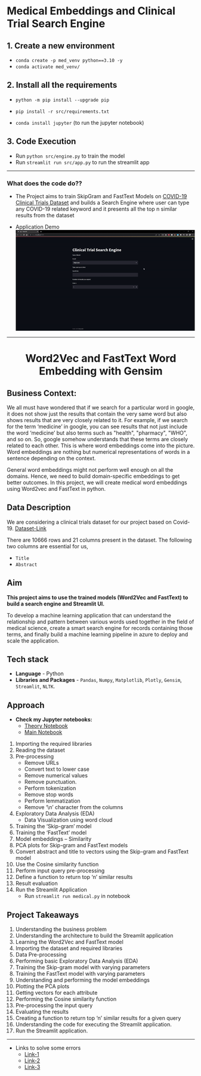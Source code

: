 # Medical Embeddings and Clinical Trial Search Engine

## 1. Create a new environment

   - `conda create -p med_venv python==3.10 -y`
   - `conda activate med_venv/`

## 2. Install all the requirements

- `python -m pip install --upgrade pip`

- `pip install -r src/requirements.txt`

- `conda install jupyter` (to run the jupyter notebook)

## 3. Code Execution

   - Run `python src/engine.py` to train the model
   - Run `streamlit run src/app.py` to run the streamlit app

   
* **

### What does the code do??

- The Project aims to train SkipGram and FastText Models on [COVID-19 Clinical Trials Dataset](https://dimensions.figshare.com/articles/dataset/Dimensions_COVID19_publications_datasets_and_clinical_trials/11961063) and builds a Search Engine where user can type any COVID-19 related keyword and it presents all the top n similar results from the dataset

- Application Demo
![](output/project_demo.gif)

* **

# <h1 align="center">Word2Vec and FastText Word Embedding with Gensim</h1>

## Business Context:

We all must have wondered that if we search for a particular word in google, it does not show just the results that contain the very same word but also shows results that are very closely related to it. For example, if we search for the term ‘medicine’ in google, you can see results that not just include the word ‘medicine’ but also terms such as "health", "pharmacy", "WHO", and so on. So, google somehow understands that these terms are closely related to each other. This is where word embeddings come into the picture. Word embeddings are nothing but numerical representations of words in a sentence depending on the context.

General word embeddings might not perform well enough on all the domains. Hence, we need to build domain-specific embeddings to get better outcomes. In this project, we will create medical word embeddings using Word2vec and FastText in python.


## Data Description
We are considering a clinical trials dataset for our project based on Covid-19. [Dataset-Link](https://dimensions.figshare.com/articles/dataset/Dimensions_COVID19_publications_datasets_and_clinical_trials/11961063)

There are 10666 rows and 21 columns present in the dataset. The following two columns are essential for us,
* `Title`
* `Abstract`

## Aim
**This project aims to use the trained models (Word2Vec and FastText) to build a search engine and Streamlit UI.**

To develop a machine learning application that can understand the relationship and pattern between various words used together in the field of medical science, create a smart search engine for records containing those terms, and finally build a machine learning pipeline in azure to deploy and scale the application.

## Tech stack
- **Language** - Python
- **Libraries and Packages** - `Pandas`, `Numpy`, `Matplotlib`, `Plotly`, `Gensim`, `Streamlit`, `NLTK`.

## Approach

- **Check my Jupyter notebooks:**
    - [Theory Notebook](https://github.com/avr2002/Medical-Embeddings-and-Clinical-Trial-Search-Engine/blob/main/Notebooks/theory.ipynb)
    - [Main Notebook](https://github.com/avr2002/Medical-Embeddings-and-Clinical-Trial-Search-Engine/blob/main/Notebooks/Medical_Embeddings.ipynb)

1. Importing the required libraries
2. Reading the dataset
3. Pre-processing
    - Remove URLs
    - Convert text to lower case
    - Remove numerical values
    - Remove punctuation.
    - Perform tokenization
    - Remove stop words
    - Perform lemmatization
    - Remove ‘\n’ character from the columns
4. Exploratory Data Analysis (EDA)
    - Data Visualization using word cloud
5. Training the ‘Skip-gram’ model
6. Training the ‘FastText’ model
7. Model embeddings – Similarity
8. PCA plots for Skip-gram and FastText models
9. Convert abstract and title to vectors using the Skip-gram and FastText model
10. Use the Cosine similarity function
11. Perform input query pre-processing
12. Define a function to return top ‘n’ similar results
13. Result evaluation
14. Run the Streamlit Application
    - Run `streamlit run medical.py` in notebook


## Project Takeaways

1. Understanding the business problem
2. Understanding the architecture to build the Streamlit application
3. Learning the Word2Vec and FastText model
4. Importing the dataset and required libraries
5. Data Pre-processing
6. Performing basic Exploratory Data Analysis (EDA)
7. Training the Skip-gram model with varying parameters
8. Training the FastText model with varying parameters
9. Understanding and performing the model embeddings
10. Plotting the PCA plots
11. Getting vectors for each attribute
12. Performing the Cosine similarity function
13. Pre-processing the input query
14. Evaluating the results
15. Creating a function to return top ‘n’ similar results for a given query
16. Understanding the code for executing the Streamlit application.
17. Run the Streamlit application.

* **

- Links to solve some errors
    - [Link-1](https://www.educative.io/answers/how-to-fix-the-error-fatal-the-remote-end-hung-up-unexpectedly)
    - [Link-2](https://stackoverflow.com/questions/17628305/windows-git-warning-lf-will-be-replaced-by-crlf-is-that-warning-tail-backwar)
    - [Link-3](https://stackoverflow.com/questions/39399804/updates-were-rejected-because-the-tip-of-your-current-branch-is-behind-its-remot)